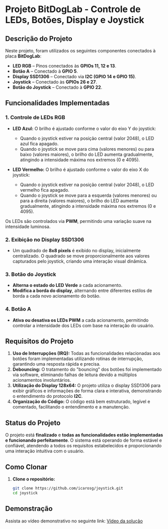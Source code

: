 # Projeto BitDogLab - Controle de LEDs, Botões, Display e Joystick

## Descrição do Projeto

Neste projeto, foram utilizados os seguintes componentes conectados à placa **BitDogLab**:

- **LED RGB** – Pinos conectados às **GPIOs 11, 12 e 13**.
- **Botão A** – Conectado à **GPIO 5**.
- **Display SSD1306** – Conectado via **I2C (GPIO 14 e GPIO 15)**.
- **Joystick** – Conectado às **GPIOs 26 e 27**.
- **Botão do Joystick** – Conectado à **GPIO 22**.

## Funcionalidades Implementadas

### 1. **Controle de LEDs RGB**

- **LED Azul:** O brilho é ajustado conforme o valor do eixo Y do joystick:
  - Quando o joystick estiver na posição central (valor 2048), o LED azul fica apagado.
  - Quando o joystick se move para cima (valores menores) ou para baixo (valores maiores), o brilho do LED aumenta gradualmente, atingindo a intensidade máxima nos extremos (0 e 4095).
  
- **LED Vermelho:** O brilho é ajustado conforme o valor do eixo X do joystick:
  - Quando o joystick estiver na posição central (valor 2048), o LED vermelho fica apagado.
  - Quando o joystick se move para a esquerda (valores menores) ou para a direita (valores maiores), o brilho do LED aumenta gradualmente, atingindo a intensidade máxima nos extremos (0 e 4095).
  
Os LEDs são controlados via **PWM**, permitindo uma variação suave na intensidade luminosa.

### 2. **Exibição no Display SSD1306**

- Um quadrado de **8x8 pixels** é exibido no display, inicialmente centralizado. O quadrado se move proporcionalmente aos valores capturados pelo joystick, criando uma interação visual dinâmica.

### 3. **Botão do Joystick**

- **Alterna o estado do LED Verde** a cada acionamento.
- **Modifica a borda do display**, alternando entre diferentes estilos de borda a cada novo acionamento do botão.

### 4. **Botão A**

- **Ativa ou desativa os LEDs PWM** a cada acionamento, permitindo controlar a intensidade dos LEDs com base na interação do usuário.

## Requisitos do Projeto

1. **Uso de Interrupções (IRQ):** Todas as funcionalidades relacionadas aos botões foram implementadas utilizando rotinas de interrupção, garantindo uma resposta rápida e precisa.
2. **Debouncing:** O tratamento do "bouncing" dos botões foi implementado via software, eliminando falhas de leitura devido a múltiplos acionamentos involuntários.
3. **Utilização do Display 128x64:** O projeto utiliza o display SSD1306 para exibir gráficos e informações de forma clara e interativa, demonstrando o entendimento do protocolo **I2C**.
4. **Organização do Código:** O código está bem estruturado, legível e comentado, facilitando o entendimento e a manutenção.

## Status do Projeto

O projeto está **finalizado** e **todas as funcionalidades estão implementadas e funcionando perfeitamente**. O sistema está operando de forma estável e confiável, atendendo a todos os requisitos estabelecidos e proporcionando uma interação intuitiva com o usuário.

## Como Clonar

1. **Clone o repositório:**
   ```bash
   git clone https://github.com/icarosg/joystick.git
   cd joystick
   
## **Demonstração**

Assista ao vídeo demonstrativo no seguinte link: [Vídeo da solução]()
